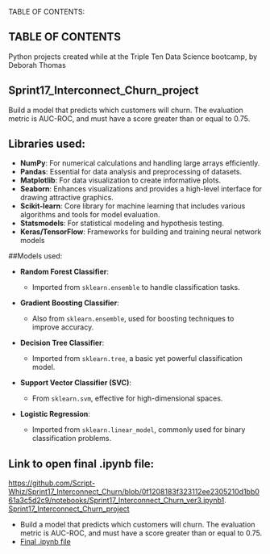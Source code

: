 TABLE OF CONTENTS:

## TABLE OF CONTENTS
Python projects created while at the Triple Ten Data Science bootcamp, by Deborah Thomas

## Sprint17_Interconnect_Churn_project
Build a model that predicts which customers will churn.  The evaluation metric is AUC-ROC, and must have a score greater than or equal to 0.75.
## Libraries used:
- **NumPy**: For numerical calculations and handling large arrays efficiently.
- **Pandas**: Essential for data analysis and preprocessing of datasets.
- **Matplotlib**: For data visualization to create informative plots.
- **Seaborn**: Enhances visualizations and provides a high-level interface for drawing attractive graphics.
- **Scikit-learn**: Core library for machine learning that includes various algorithms and tools for model evaluation.
- **Statsmodels**: For statistical modeling and hypothesis testing.
- **Keras/TensorFlow**: Frameworks for building and training neural network models

##Models used:
- **Random Forest Classifier**: 
  - Imported from `sklearn.ensemble` to handle classification tasks.
  
- **Gradient Boosting Classifier**: 
  - Also from `sklearn.ensemble`, used for boosting techniques to improve accuracy.
  
- **Decision Tree Classifier**: 
  - Imported from `sklearn.tree`, a basic yet powerful classification model.
  
- **Support Vector Classifier (SVC)**:
  - From `sklearn.svm`, effective for high-dimensional spaces.
  
- **Logistic Regression**: 
  - Imported from `sklearn.linear_model`, commonly used for binary classification problems.

## Link to open final .ipynb file:
https://github.com/Script-Whiz/Sprint17_Interconnect_Churn/blob/0f1208183f323112ee2305210d1bb061a3c5d2c9/notebooks/Sprint17_Interconnect_Churn_ver3.ipynb1. [Sprint17_Interconnect_Churn_project](#sprint17_interconnect_churn_project)
   - Build a model that predicts which customers will churn. The evaluation metric is AUC-ROC, and must have a score greater than or equal to 0.75.
   - [Final .ipynb file](https://github.com/Script-Whiz/Sprint17_Interconnect_Churn/blob/0f1208183f323112ee2305210d1bb061a3c5d2c9/notebooks/Sprint17_Interconnect_Churn_ver3.ipynb)

